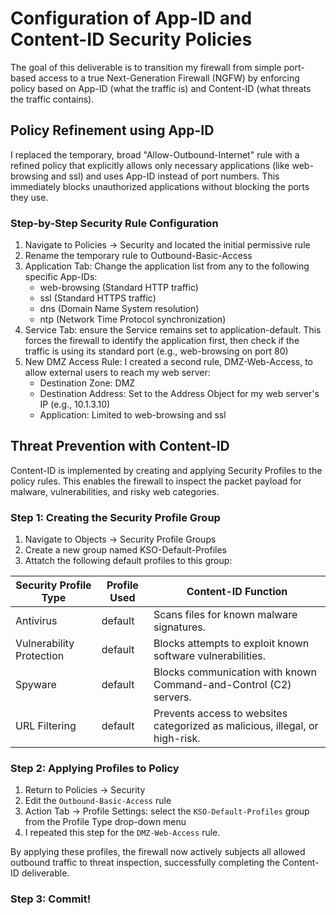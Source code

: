 # Configuration of App-ID and Content-ID Security Policies
The goal of this deliverable is to transition my firewall from simple port-based access to a true Next-Generation Firewall (NGFW) by enforcing policy based on App-ID (what the traffic is) and Content-ID (what threats the traffic contains).

## Policy Refinement using App-ID
I replaced the temporary, broad "Allow-Outbound-Internet" rule with a refined policy that explicitly allows only necessary applications (like $\text{web-browsing}$ and $\text{ssl}$) and uses App-ID instead of port numbers. This immediately blocks unauthorized applications without blocking the ports they use.

### Step-by-Step Security Rule Configuration
1. Navigate to Policies $\rightarrow$ Security and located the initial permissive rule
2. Rename the temporary rule to Outbound-Basic-Access
3. Application Tab: Change the application list from any to the following specific App-IDs:
   * $\text{web-browsing}$ (Standard HTTP traffic)
   * $\text{ssl}$ (Standard HTTPS traffic)
   * $\text{dns}$ (Domain Name System resolution)
   * $\text{ntp}$ (Network Time Protocol synchronization)
4. Service Tab: ensure the Service remains set to application-default. This forces the firewall to identify the application first, then check if the traffic is using its standard port (e.g., $\text{web-browsing}$ on port 80)
5. New DMZ Access Rule: I created a second rule, DMZ-Web-Access, to allow external users to reach my web server:
   * Destination Zone: $\text{DMZ}$
   * Destination Address: Set to the Address Object for my web server's IP (e.g., 10.1.3.10)
   * Application: Limited to $\text{web-browsing}$ and $\text{ssl}$

## Threat Prevention with Content-ID
Content-ID is implemented by creating and applying Security Profiles to the policy rules. This enables the firewall to inspect the packet payload for malware, vulnerabilities, and risky web categories.

### Step 1: Creating the Security Profile Group
1. Navigate to Objects $\rightarrow$ Security Profile Groups
2. Create a new group named KSO-Default-Profiles
3. Attatch the following default profiles to this group:

| Security Profile Type    | Profile Used     | Content-ID Function                                                          |
|--------------------------|------------------|------------------------------------------------------------------------------|
| Antivirus                | $\text{default}$ | Scans files for known malware signatures.                                    |
| Vulnerability Protection | $\text{default}$ | Blocks attempts to exploit known software vulnerabilities.                   |
| Spyware                  | $\text{default}$ | Blocks communication with known Command-and-Control (C2) servers.            |
| URL Filtering            | $\text{default}$ | Prevents access to websites categorized as malicious, illegal, or high-risk. |

### Step 2: Applying Profiles to Policy
1. Return to Policies $\rightarrow$ Security
2. Edit the `Outbound-Basic-Access` rule
3. Action Tab $\rightarrow$ Profile Settings: select the `KSO-Default-Profiles` group from the Profile Type drop-down menu
4. I repeated this step for the `DMZ-Web-Access` rule.
   
By applying these profiles, the firewall now actively subjects all allowed outbound traffic to threat inspection, successfully completing the Content-ID deliverable.

### Step 3: Commit!
